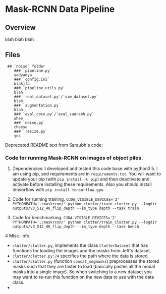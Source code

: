 # Mask-RCNN Data Pipeline
  ## Overview
  blah blah blah
  ## Files
     ## `noise` folder
        ### `pipeline.py`
        yadyadya
        ### `config.ini`
        blakjfa
        ### `pipeline_utils.py`
        blah
        ### `real_dataset.py`/`sim_dataset.py`
        blah
        ### `augmentation.py`
        blah
        ### `eval_coco.py`/`eval_saurabh.py`
        whee
        ### `noise.py`
        cheese
        ### `resize.py`
        yes



























Deprecated README text from Saraubh's code:

### Code for running Mask-RCNN on images of object piles.

1. Dependencies: I developed and tested this code base with python3.5. I am using pip, and requirements are in `requirements.txt`. You will want to update your pip (with `pip install -U pip`) and then deactivate and activate before installing these requirements. Also you should install tensorflow with `pip install tensorflow-gpu`.

2. Code for running training.
`CUDA_VISIBLE_DEVICES='2' PYTHONPATH='.:maskrcnn/' python clutter/train_clutter.py --logdir outputs/v3_512_40_flip_depth --im_type depth --task train`

3. Code for benchmarking.
`CUDA_VISIBLE_DEVICES='2' PYTHONPATH='.:maskrcnn/' python clutter/train_clutter.py --logdir outputs/v3_512_40_flip_depth --im_type depth --task bench`

4 Misc. Info.
  - `clutter/clutter.py`, implements the class `ClutterDataset` that has functions for loading the images and the masks from Jeff's dataset.
  - `clutter/clutter.py:74` specifies the path where the data is stored.
  - `clutter/clutter.py` (function `concat_segmasks`) preprocesses the stored masks such that they are faster to load (basically pastes all the modal masks into a single image). So when switching to a new dataset you may want to re-run this function on the new data to use with the data class.
  -
